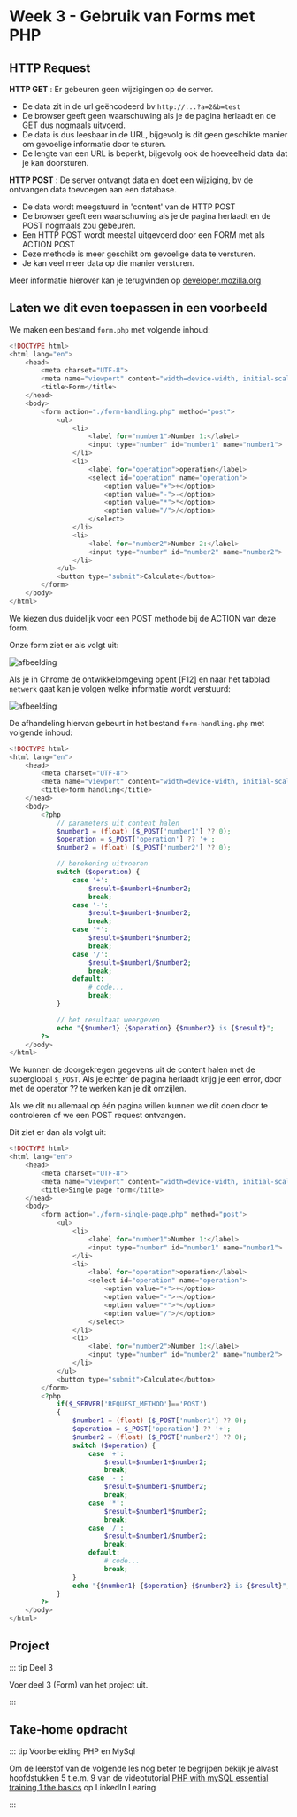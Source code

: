 # Week 3 - Gebruik van Forms met PHP

## HTTP Request

**HTTP GET** : Er gebeuren geen wijzigingen op de server.

* De data zit in de url geëncodeerd bv `http://...?a=2&b=test`
* De browser geeft geen waarschuwing als je de pagina herlaadt en de GET dus nogmaals uitvoerd.
* De data is dus leesbaar in de URL, bijgevolg is dit geen geschikte manier om gevoelige informatie door te sturen.
* De lengte van een URL is beperkt, bijgevolg ook de hoeveelheid data dat je kan doorsturen.

**HTTP POST** : De server ontvangt data en doet een wijziging, bv de ontvangen data toevoegen aan een database.

* De data wordt meegstuurd in 'content' van de HTTP POST
* De browser geeft een waarschuwing als je de pagina herlaadt en de POST nogmaals zou gebeuren.
* Een HTTP POST wordt meestal uitgevoerd door een FORM met als ACTION POST
* Deze methode is meer geschikt om gevoelige data te versturen.
* Je kan veel meer data op die manier versturen.

Meer informatie hierover kan je terugvinden op [developer.mozilla.org](https://developer.mozilla.org/en-US/docs/Web/HTTP/Methods/POST)

## Laten we dit even toepassen in een voorbeeld

We maken een bestand `form.php` met volgende inhoud:

```php
<!DOCTYPE html>
<html lang="en">
    <head>
        <meta charset="UTF-8">
        <meta name="viewport" content="width=device-width, initial-scale=1.0">
        <title>Form</title>
    </head>
    <body>
        <form action="./form-handling.php" method="post">
            <ul>
                <li>
                    <label for="number1">Number 1:</label>
                    <input type="number" id="number1" name="number1">
                </li>
                <li>
                    <label for="operation">operation</label>
                    <select id="operation" name="operation">
                        <option value="+">+</option>
                        <option value="-">-</option>
                        <option value="*">*</option>
                        <option value="/">/</option>
                    </select>
                </li>
                <li>
                    <label for="number2">Number 2:</label>
                    <input type="number" id="number2" name="number2">
                </li>
            </ul>
            <button type="submit">Calculate</button>
        </form>
    </body>
</html>
```
We kiezen dus duidelijk voor een POST methode bij de ACTION van deze form.

Onze form ziet er als volgt uit:

![afbeelding](../images/afbeelding5.png)

Als je in Chrome de ontwikkelomgeving opent [F12] en naar het tabblad `netwerk` gaat kan je volgen welke informatie wordt verstuurd:

![afbeelding](../images/afbeelding6.png)

De afhandeling hiervan gebeurt in het bestand `form-handling.php` met volgende inhoud:

```php
<!DOCTYPE html>
<html lang="en">
    <head>
        <meta charset="UTF-8">
        <meta name="viewport" content="width=device-width, initial-scale=1.0">
        <title>form handling</title>
    </head>
    <body>
        <?php
            // parameters uit content halen
            $number1 = (float) ($_POST['number1'] ?? 0); 
            $operation = $_POST['operation'] ?? '+'; 
            $number2 = (float) ($_POST['number2'] ?? 0); 

            // berekening uitvoeren
            switch ($operation) {
                case '+':
                    $result=$number1+$number2;
                    break;
                case '-':
                    $result=$number1-$number2;
                    break;
                case '*':
                    $result=$number1*$number2;
                    break;
                case '/':
                    $result=$number1/$number2;
                    break;
                default:
                    # code...
                    break;
            }

            // het resultaat weergeven
            echo "{$number1} {$operation} {$number2} is {$result}";
        ?>
    </body>
</html>
```

We kunnen de doorgekregen gegevens uit de content halen met de superglobal `$_POST`. Als je echter de pagina herlaadt krijg je een error, door met de operator ?? te werken kan je dit omzijlen.

Als we dit nu allemaal op één pagina willen kunnen we dit doen door te controleren of we een POST request ontvangen. 

Dit ziet er dan als volgt uit:

```php
<!DOCTYPE html>
<html lang="en">
    <head>
        <meta charset="UTF-8">
        <meta name="viewport" content="width=device-width, initial-scale=1.0">
        <title>Single page form</title>
    </head>
    <body>
        <form action="./form-single-page.php" method="post">
            <ul>
                <li>
                    <label for="number1">Number 1:</label>
                    <input type="number" id="number1" name="number1">
                </li>
                <li>
                    <label for="operation">operation</label>
                    <select id="operation" name="operation">
                        <option value="+">+</option>
                        <option value="-">-</option>
                        <option value="*">*</option>
                        <option value="/">/</option>
                    </select>
                </li>
                <li>
                    <label for="number2">Number 1:</label>
                    <input type="number" id="number2" name="number2">
                </li>
            </ul>
            <button type="submit">Calculate</button>
        </form>
        <?php
            if($_SERVER['REQUEST_METHOD']=='POST')
            {
                $number1 = (float) ($_POST['number1'] ?? 0); 
                $operation = $_POST['operation'] ?? '+'; 
                $number2 = (float) ($_POST['number2'] ?? 0); 
                switch ($operation) {
                    case '+':
                        $result=$number1+$number2;
                        break;
                    case '-':
                        $result=$number1-$number2;
                        break;
                    case '*':
                        $result=$number1*$number2;
                        break;
                    case '/':
                        $result=$number1/$number2;
                        break;
                    default:
                        # code...
                        break;
                }
                echo "{$number1} {$operation} {$number2} is {$result}";
            }
        ?>
    </body>
</html>
```

## Project

::: tip Deel 3

Voer deel 3 (Form) van het project uit.

:::

## Take-home opdracht

::: tip Voorbereiding PHP en MySql

Om de leerstof van de volgende les nog beter te begrijpen bekijk je alvast hoofdstukken 5 t.e.m. 9 van de videotutorial [PHP with mySQL essential training 1 the basics](https://www.linkedin.com/learning/php-with-mysql-essential-training-1-the-basics) op LinkedIn Learing

:::